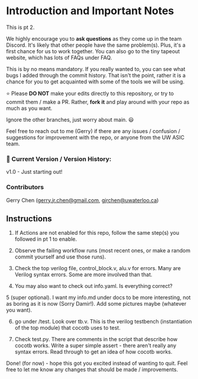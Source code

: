 # Introduction and Important Notes
This is pt 2.

We highly encourage you to **ask questions** as they come up in the team Discord. It's likely that other people have the same problem(s). Plus, it's a first chance for us to work together. You can also go to the tiny tapeout website, which has lots of FAQs under FAQ.

This is by no means mandatory. If you really wanted to, you can see what bugs I added through the commit history. That isn't the point, rather it is a chance for you to get acquainted with some of the tools we will be using.

⭐ Please **DO NOT** make your edits directly to this repository, or try to commit them / make a PR. Rather, **fork it** and play around with your repo as much as you want.

Ignore the other branches, just worry about main. 😃

Feel free to reach out to me (Gerry) if there are any issues / confusion / suggestions for improvement with the repo, or anyone from the UW ASIC team.

### 📖 Current Version / Version History:
v1.0 - Just starting out!

### Contributors
Gerry Chen (gerry.jr.chen@gmail.com, gjrchen@uwaterloo.ca)

## Instructions

1. If Actions are not enabled for this repo, follow the same step(s) you followed in pt 1 to enable.

2. Observe the failing workflow runs (most recent ones, or make a random commit yourself and use those runs).

3. Check the top verilog file, control_block.v, alu.v for errors. Many are Verilog syntax errors. Some are more involved than that.

4. You may also want to check out info.yaml. Is everything correct?

5 (super optional). I want my info.md under docs to be more interesting, not as boring as it is now (Sorry Damir!). Add some pictures maybe (whatever you want).

6. go under /test. Look over tb.v. This is the verilog testbench (instantiation of the top module) that cocotb uses to test.

7. Check test.py. There are comments in the script that describe how cocotb works. Write a super simple assert - there aren't really any syntax errors. Read through to get an idea of how cocotb works.

Done! (for now) - hope this got you excited instead of wanting to quit. Feel free to let me know any changes that should be made / improvements.
